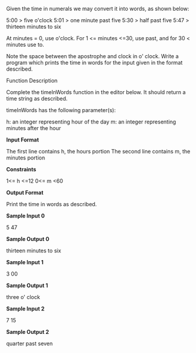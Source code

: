 Given the time in numerals we may convert it into words, as shown below:

5:00 > five o'clock
5:01 > one minute past five
5:30 > half past five
5:47 > thirteen minutes to six

At minutes = 0, use o'clock. For 1 <= minutes <=30, use past, and for 30 < minutes use to.

Note the space between the apostrophe and clock in o' clock. Write a program which prints the time in words for the input given in the format described.

Function Description

Complete the timeInWords function in the editor below. It should return a time string as described.

timeInWords has the following parameter(s):

h: an integer representing hour of the day
m: an integer representing minutes after the hour

**Input Format**

The first line contains h, the hours portion The second line contains m, the minutes portion

**Constraints**

1<= h <=12
0<= m <60

**Output Format**

Print the time in words as described.

**Sample Input 0**

5
47

**Sample Output 0**

thirteen minutes to six

**Sample Input 1**

3
00

**Sample Output 1**

three o' clock

**Sample Input 2**

7
15

**Sample Output 2**

quarter past seven
